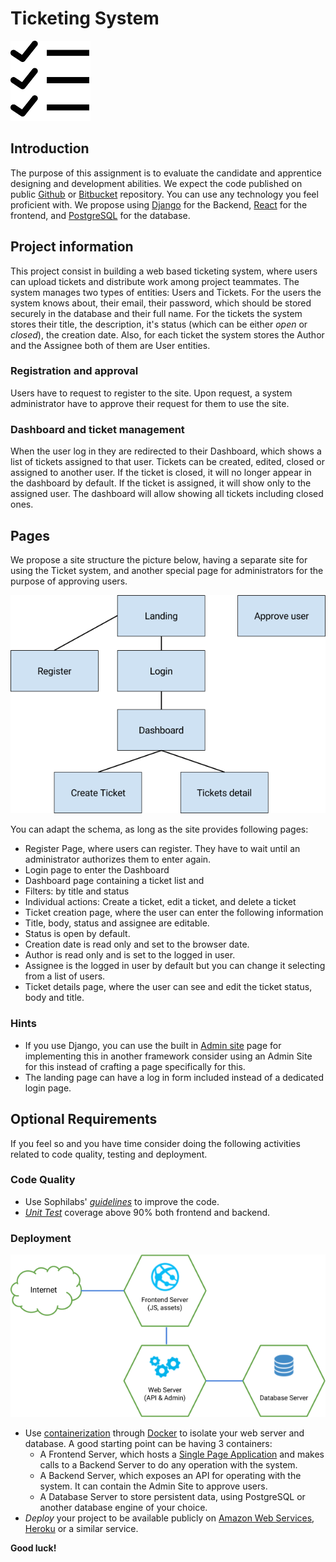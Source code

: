 # Ticketing System

![A ticket system icon](icon.png)

## Introduction

The purpose of this assignment is to evaluate the candidate and apprentice designing and development abilities.
We expect the code published on public [Github](http://github.com/) or [Bitbucket](https://bitbucket.org/) repository.
You can use any technology you feel proficient with. We propose using [Django](https://www.djangoproject.com/) for the Backend, [React](https://reactjs.org/) for the frontend, and [PostgreSQL](http://postgresql.org/) for the database.

## Project information

This project consist in building a web based ticketing system, where users can upload tickets and distribute work among project teammates. The system manages two types of entities: Users and Tickets. For the users the system knows about, their email, their password, which should be stored securely in the database and their full name. For the tickets the system stores their title, the description, it's status (which can be either *open* or *closed*), the creation date. Also, for each ticket the system stores the Author and the Assignee both of them are User entities.

### Registration and approval
Users have to request to register to the site. Upon request, a system administrator have to approve their request for them to use the site.

### Dashboard and ticket management

When the user log in they are redirected to their Dashboard, which shows a list of tickets assigned to that user. Tickets can be created, edited, closed or assigned to another user. If the ticket is closed, it will no longer appear in the dashboard by default. If the ticket is assigned, it will show only to the assigned user. The dashboard will allow showing all tickets including closed ones.

## Pages

We propose a site structure the picture below, having a separate site for using the Ticket system, and another special page for administrators for the purpose of approving users.

![Ticket system sitemap](sitemap.png)

You can adapt the schema, as long as the site provides following pages:

- Register Page, where users can register. They have to wait until an administrator authorizes them to enter again.
- Login page to enter the Dashboard
- Dashboard page containing a ticket list and
 - Filters: by title and status
 - Individual actions: Create a ticket, edit a ticket, and delete a ticket
- Ticket creation page, where the user can enter the following information
 - Title, body, status and assignee are editable.
 - Status is open by default.
 - Creation date is read only and set to the browser date.
 - Author is read only and is set to the logged in user.
 - Assignee is the logged in user by default but you can change it selecting from a list of users.
- Ticket details page, where the user can see and edit the ticket status, body and title.

### Hints

* If you use Django, you can use the built in [Admin site](https://docs.djangoproject.com/en/2.0/ref/contrib/admin/) page for implementing this in another framework consider using an Admin Site for this instead of crafting a page specifically for this.
* The landing page can have a log in form included instead of a dedicated login page.

## Optional Requirements

If you feel so and you have time consider doing the following activities related to code quality, testing and deployment.

### Code Quality
- Use Sophilabs' *[guidelines](https://sophilabs.co/guidelines/)* to improve the code.
- *[Unit Test](https://en.wikipedia.org/wiki/Unit_testing)* coverage above 90% both frontend and backend.

### Deployment

![Diagram of containers for the project](containers.png)

- Use [containerization](https://en.wikipedia.org/wiki/Operating-system-level_virtualization) through [Docker](https://www.docker.com/) to isolate your web server and database.  A good starting point can be having 3 containers:
  * A Frontend Server, which hosts a [Single Page Application](https://www.kirupa.com/react/creating_single_page_app_react_using_react_router.htm) and makes calls to a Backend Server to do any operation with the system.
  * A Backend Server, which exposes an API for operating with the system. It can contain the Admin Site to approve users.
  * A Database Server to store persistent data, using PostgreSQL or another database engine of your choice.
- *Deploy* your project to be available publicly on [Amazon Web Services](http://aws.amazon.com/), [Heroku](https://www.heroku.com/) or a similar service.


**Good luck!**


